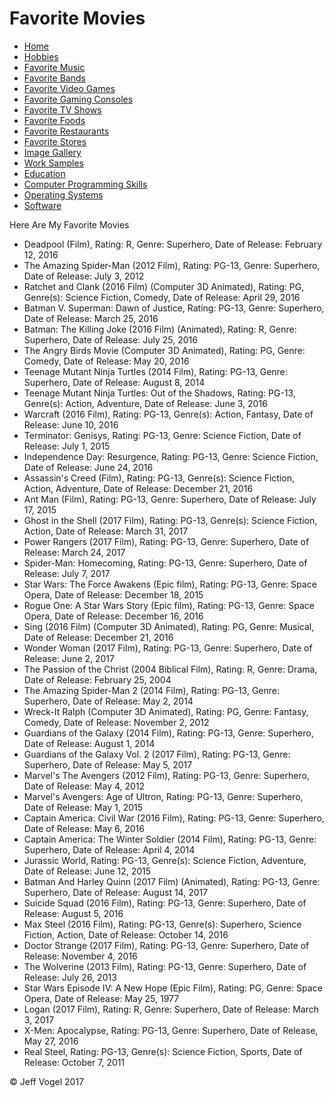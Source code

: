 <!DOCTYPE html>
<html>
	<head>
		<link href="styles/Website About Me - main.css" rel="stylesheet"/>
		<meta charset="UTF-8">
		<script type = "text\javascript" src = "javascript/Website About Me - Favorite Movies.js"></script>
		<title>Website About Me - Favorite Movies</title>
	</head>
	<body onload = "FavoritveMoviesProcess()">
		<div class = "header">
			<h1>Favorite Movies</h1>
		</div>
		<div class="nav">
			<ul>
				<li><a href="Website About Me - Main.md">Home</a></li>
				<li><a href="Website About Me - Hobbies.md">Hobbies</a></li>
				<li><a href="Website About Me - Favorite Music.md">Favorite Music</a></li>
				<li><a href="Website About Me - Favorite Bands.md">Favorite Bands</a></li>
				<li><a href="Website About Me - Favorite Video Games.md">Favorite Video Games</a></li>
				<li><a href="Website About Me - Favorite Gaming Consoles.md">Favorite Gaming Consoles</a></li>
				<li><a href="Website About Me - Favorite TV Shows.md">Favorite TV Shows</a></li>
				<li><a href="Website About Me - Favorite Foods.md">Favorite Foods</a></li>
				<li><a href="Website About Me - Favorite Restaurants.md">Favorite Restaurants</a></li>
				<li><a href="Website About Me - Favorite Stores.md">Favorite Stores</a></li>
				<li><a href="Website About Me - Image Gallery.md">Image Gallery</a></li>
				<li><a href="Website About Me - Work Samples.md">Work Samples</a></li>
				<li><a href="Website About Me - Education.md">Education</a></li>
				<li><a href="Website About Me - Computer Programming Skills.md">Computer Programming Skills</a></li>
				<li><a href="Website About Me - Operating Systems.md">Operating Systems</a></li>
				<li><a href="Website About Me - Software.md">Software</a></li>
			</ul>
		</div>
		<div class = "content">
			<p>Here Are My Favorite Movies</p>
			<div id = "myFavoriteMoviesDivElement">
				<ul>
					<li>Deadpool (Film), Rating: R, Genre: Superhero, Date of Release: February 12, 2016</li>
					<li>The Amazing Spider-Man (2012 Film), Rating: PG-13, Genre: Superhero, Date of Release: July 3, 2012</li>
					<li>Ratchet and Clank (2016 Film) (Computer 3D Animated), Rating: PG, Genre(s): Science Fiction, Comedy, Date of Release: April 29, 2016</li>
					<li>Batman V. Superman: Dawn of Justice, Rating: PG-13, Genre: Superhero, Date of Release: March 25, 2016</li>
					<li>Batman: The Killing Joke (2016 Film) (Animated), Rating: R, Genre: Superhero, Date of Release: July 25, 2016</li>
					<li>The Angry Birds Movie (Computer 3D Animated), Rating: PG, Genre: Comedy, Date of Release: May 20, 2016</li>
					<li>Teenage Mutant Ninja Turtles (2014 Film), Rating: PG-13, Genre: Superhero, Date of Release: August 8, 2014</li>
					<li>Teenage Mutant Ninja Turtles: Out of the Shadows, Rating: PG-13, Genre(s): Action, Adventure, Date of Release: June 3, 2016</li>
					<li>Warcraft (2016 Film), Rating: PG-13, Genre(s): Action, Fantasy, Date of Release: June 10, 2016</li>
					<li>Terminator: Genisys, Rating: PG-13, Genre: Science Fiction, Date of Release: July 1, 2015</li>
					<li>Independence Day: Resurgence, Rating: PG-13, Genre: Science Fiction, Date of Release: June 24, 2016</li>
					<li>Assassin's Creed (Film), Rating: PG-13, Genre(s): Science Fiction, Action, Adventure, Date of Release: December 21, 2016</li>
					<li>Ant Man (Film), Rating: PG-13, Genre: Superhero, Date of Release: July 17, 2015</li>
					<li>Ghost in the Shell (2017 Film), Rating: PG-13, Genre(s): Science Fiction, Action, Date of Release: March 31, 2017</li>
					<li>Power Rangers (2017 Film), Rating: PG-13, Genre: Superhero, Date of Release: March 24, 2017</li>
					<li>Spider-Man: Homecoming, Rating: PG-13, Genre: Superhero, Date of Release: July 7, 2017</li>
					<li>Star Wars: The Force Awakens (Epic film), Rating: PG-13, Genre: Space Opera, Date of Release: December 18, 2015</li>
					<li>Rogue One: A Star Wars Story (Epic film), Rating: PG-13, Genre: Space Opera, Date of Release: December 16, 2016</li>
					<li>Sing (2016 Film) (Computer 3D Animated), Rating: PG, Genre: Musical, Date of Release: December 21, 2016</li>
					<li>Wonder Woman (2017 Film), Rating: PG-13, Genre: Superhero, Date of Release: June 2, 2017</li>
					<li>The Passion of the Christ (2004 Biblical Film), Rating: R, Genre: Drama, Date of Release: February 25, 2004</li>
					<li>The Amazing Spider-Man 2 (2014 Film), Rating: PG-13, Genre: Superhero, Date of Release: May 2, 2014</li>
					<li>Wreck-It Ralph (Computer 3D Animated), Rating: PG, Genre: Fantasy, Comedy, Date of Release: November 2, 2012</li>
					<li>Guardians of the Galaxy (2014 Film), Rating: PG-13, Genre: Superhero, Date of Release: August 1, 2014</li>
					<li>Guardians of the Galaxy Vol. 2 (2017 Film), Rating: PG-13, Genre: Superhero, Date of Release: May 5, 2017</li>
					<li>Marvel's The Avengers (2012 Film), Rating: PG-13, Genre: Superhero, Date of Release: May 4, 2012</li>
					<li>Marvel's Avengers: Age of Ultron, Rating: PG-13, Genre: Superhero, Date of Release: May 1, 2015</li>
					<li>Captain America: Civil War (2016 Film), Rating: PG-13, Genre: Superhero, Date of Release: May 6, 2016</li>
					<li>Captain America: The Winter Soldier (2014 Film), Rating: PG-13, Genre: Superhero, Date of Release: April 4, 2014</li>
					<li>Jurassic World, Rating: PG-13, Genre(s): Science Fiction, Adventure, Date of Release: June 12, 2015</li>
					<li>Batman And Harley Quinn (2017 Film) (Animated), Rating: PG-13, Genre: Superhero, Date of Release: August 14, 2017</li>
					<li>Suicide Squad (2016 Film), Rating: PG-13, Genre: Superhero, Date of Release: August 5, 2016</li>
					<li>Max Steel (2016 Film), Rating: PG-13, Genre(s): Superhero, Science Fiction, Action, Date of Release: October 14, 2016</li>
					<li>Doctor Strange (2017 Film), Rating: PG-13, Genre: Superhero, Date of Release: November 4, 2016</li>
					<li>The Wolverine (2013 Film), Rating: PG-13, Genre: Superhero, Date of Release: July 26, 2013</li>
					<li>Star Wars Episode IV: A New Hope (Epic Film), Rating: PG, Genre: Space Opera, Date of Release: May 25, 1977</li>
					<li>Logan (2017 Film), Rating: R, Genre: Superhero, Date of Release: March 3, 2017</li>
					<li>X-Men: Apocalypse, Rating: PG-13, Genre: Superhero, Date of Release, May 27, 2016</li>
					<li>Real Steel, Rating: PG-13, Genre(s): Science Fiction, Sports, Date of Release: October 7, 2011</li>
				</ul>
			</div>
		</div>
		<div class = "footer">
			<p>&copy; Jeff Vogel 2017</p>
		</div>
	</body>
</html>
